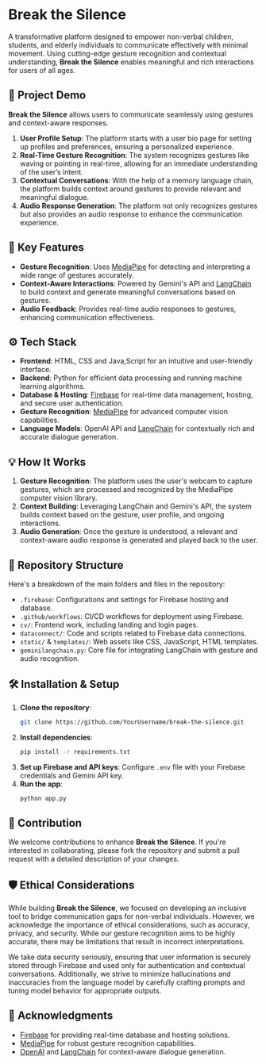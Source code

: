# Break the Silence

A transformative platform designed to empower non-verbal children, students, and elderly individuals to communicate effectively with minimal movement. Using cutting-edge gesture recognition and contextual understanding, **Break the Silence** enables meaningful and rich interactions for users of all ages.

## 🚀 Project Demo
**Break the Silence** allows users to communicate seamlessly using gestures and context-aware responses.

1. **User Profile Setup**: The platform starts with a user bio page for setting up profiles and preferences, ensuring a personalized experience.
2. **Real-Time Gesture Recognition**: The system recognizes gestures like waving or pointing in real-time, allowing for an immediate understanding of the user’s intent.
3. **Contextual Conversations**: With the help of a memory language chain, the platform builds context around gestures to provide relevant and meaningful dialogue.
4. **Audio Response Generation**: The platform not only recognizes gestures but also provides an audio response to enhance the communication experience.
   
## 🌟 Key Features
- **Gesture Recognition**: Uses [MediaPipe](https://google.github.io/mediapipe/) for detecting and interpreting a wide range of gestures accurately.
- **Context-Aware Interactions**: Powered by Gemini's API and [LangChain](https://langchain.com/) to build context and generate meaningful conversations based on gestures.
- **Audio Feedback**: Provides real-time audio responses to gestures, enhancing communication effectiveness.

## ⚙️ Tech Stack
- **Frontend**: HTML, CSS and Java,Script for an intuitive and user-friendly interface.
- **Backend**: Python for efficient data processing and running machine learning algorithms.
- **Database & Hosting**: [Firebase](https://firebase.google.com/) for real-time data management, hosting, and secure user authentication.
- **Gesture Recognition**: [MediaPipe](https://google.github.io/mediapipe/) for advanced computer vision capabilities.
- **Language Models**: OpenAI API and [LangChain](https://langchain.com/) for contextually rich and accurate dialogue generation.

## 💡 How It Works
1. **Gesture Recognition**: The platform uses the user's webcam to capture gestures, which are processed and recognized by the MediaPipe computer vision library.
2. **Context Building**: Leveraging LangChain and Gemini's API, the system builds context based on the gesture, user profile, and ongoing interactions.
3. **Audio Generation**: Once the gesture is understood, a relevant and context-aware audio response is generated and played back to the user.

## 📁 Repository Structure
Here's a breakdown of the main folders and files in the repository:

- `.firebase`: Configurations and settings for Firebase hosting and database.
- `.github/workflows`: CI/CD workflows for deployment using Firebase.
- `cv/`: Frontend work, including landing and login pages.
- `dataconnect/`: Code and scripts related to Firebase data connections.
- `static/` & `templates/`: Web assets like CSS, JavaScript, HTML templates.
- `geminilangchain.py`: Core file for integrating LangChain with gesture and audio recognition.

## 🛠️ Installation & Setup
1. **Clone the repository**:
    ```bash
    git clone https://github.com/YourUsername/break-the-silence.git
    ```
2. **Install dependencies**:
    ```bash
    pip install -r requirements.txt
    ```
3. **Set up Firebase and API keys**: Configure `.env` file with your Firebase credentials and Gemini API key.
4. **Run the app**:
    ```bash
    python app.py
    ```

## 🤝 Contribution
We welcome contributions to enhance **Break the Silence**. If you're interested in collaborating, please fork the repository and submit a pull request with a detailed description of your changes.

## 🛡️ Ethical Considerations
While building **Break the Silence**, we focused on developing an inclusive tool to bridge communication gaps for non-verbal individuals. However, we acknowledge the importance of ethical considerations, such as accuracy, privacy, and security. While our gesture recognition aims to be highly accurate, there may be limitations that result in incorrect interpretations.

We take data security seriously, ensuring that user information is securely stored through Firebase and used only for authentication and contextual conversations. Additionally, we strive to minimize hallucinations and inaccuracies from the language model by carefully crafting prompts and tuning model behavior for appropriate outputs.

## 🙌 Acknowledgments
- [Firebase](https://firebase.google.com/) for providing real-time database and hosting solutions.
- [MediaPipe](https://google.github.io/mediapipe/) for robust gesture recognition capabilities.
- [OpenAI](https://openai.com/) and [LangChain](https://langchain.com/) for context-aware dialogue generation.
